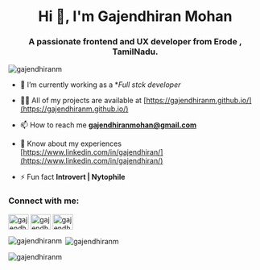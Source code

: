 <h1 align="center">Hi 👋, I'm Gajendhiran Mohan</h1>
<h3 align="center">A passionate frontend and UX developer from Erode , TamilNadu.</h3>

<p align="left"> <img src="https://komarev.com/ghpvc/?username=gajendhiranm&label=Profile%20views&color=0e75b6&style=flat" alt="gajendhiranm" /> </p>

- 🌱 I’m currently working as a **Full stck developer*

- 👨‍💻 All of my projects are available at [https://gajendhiranm.github.io/](https://gajendhiranm.github.io/)

- 📫 How to reach me **gajendhiranmohan@gmail.com**

- 📄 Know about my experiences [https://www.linkedin.com/in/gajendhiran/](https://www.linkedin.com/in/gajendhiran/)

- ⚡ Fun fact **Introvert | Nytophile**

<h3 align="left">Connect with me:</h3>
<p align="left">
<a href="https://linkedin.com/in/gajendhiran" target="blank"><img align="center" src="https://raw.githubusercontent.com/rahuldkjain/github-profile-readme-generator/master/src/images/icons/Social/linked-in-alt.svg" alt="gajendhiran" height="30" width="40" /></a>
<a href="https://fb.com/gajendhiranmohan" target="blank"><img align="center" src="https://raw.githubusercontent.com/rahuldkjain/github-profile-readme-generator/master/src/images/icons/Social/facebook.svg" alt="gajendhiranmohan" height="30" width="40" /></a>
<a href="https://instagram.com/gajendhiran_m_" target="blank"><img align="center" src="https://raw.githubusercontent.com/rahuldkjain/github-profile-readme-generator/master/src/images/icons/Social/instagram.svg" alt="gajendhiran_m_" height="30" width="40" /></a>
</p>

<p><img align="left" src="https://github-readme-stats.vercel.app/api/top-langs?username=gajendhiranm&show_icons=true&locale=en&layout=compact" alt="gajendhiranm" /></p>

<p>&nbsp;<img align="center" src="https://github-readme-stats.vercel.app/api?username=gajendhiranm&show_icons=true&locale=en" alt="gajendhiranm" /></p>

<p><img align="center" src="https://github-readme-streak-stats.herokuapp.com/?user=gajendhiranm&" alt="gajendhiranm" /></p>
